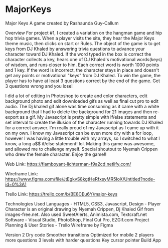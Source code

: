 # MajorKeys

Major Keys 
A game created by Rashaunda Guy-Callum

Overview
For project #1, I created a variation on the hangman game and hip hop trivia games.
When a player visits the site, they hear the Major Keys theme music, then clicks on start or Rules. 
The object of the game is to get keys from DJ Khaled by answering trivia questions to advance your character toward DJ Khaled. If the word typed in the box is correct the character collects a key, hears one of DJ Khaled's motivational words(keys) of wisdom, and runs closer to him. Each correct word is worth 1000 points and 1 key. If the word is incorrect, the character stays in place and doesn't get any points or motivational "keys" from DJ Khaled. To win the game, the player has to have at least 3 questions correct by the end of the game. Get 3 questions wrong and you lose!

I did a lot of editing in Photoshop to create and color characters, edit background photo and edit downloaded gifs as well as final cut pro to edit audio. The Dj khaled gif alone was time consuming as it came with a white background that I had to delete the background for 21 images and then re-export as a gif. My Javascript is pretty simple with if/else statements and set interval to create the illusion of the character running towards DJ Khaled for a correct answer. I'm really proud of my Javascript as I came up with it on my own. I know my Javascript can be even more dry with a for loop, however I was having a little trouble with my arrays, so I switched to what I know, a long a$$ if/else statement! lol. Making this game was awesome, and allowed me to challenge myself. Special shoutout to Nyemah Crippen who drew the female character. Enjoy the game!!

Web Link:
https://flamboyant-lichterman-f9a2cd.netlify.com/

Wireframe Link:
https://www.figma.com/file/JtEgkvS8kgtHeRfxsyMR5IoX/Untitled?node-id=0%3A1

Trello Link:
https://trello.com/b/BE8CEu6Y/major-keys

Technologies Used
Languages - HTML5, CSS3, Javascript, 
Design - Player Character is an original drawing by Nyemah Crippen, Dj Khaled Gif from images-free.net. Also used SweetAlerts, Animista.com, Textcraft.net 
Software - Visual Studio, PhotoShop, Final Cut Pro, EZGif.com
Project Planning & User Stories - Trello
Wireframe by Figma


Version 2
Dry code
Smoother transitions
Optimized for mobile
2 players
more questions
3 levels with harder questions
Key cursor pointer
Build App
